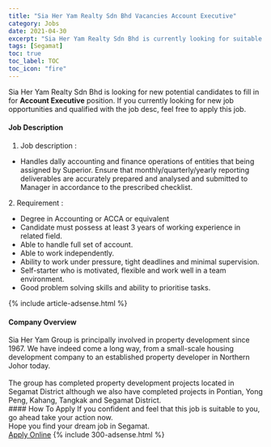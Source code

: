 ```yaml
---
title: "Sia Her Yam Realty Sdn Bhd Vacancies Account Executive" 
category: Jobs 
date: 2021-04-30 
excerpt: "Sia Her Yam Realty Sdn Bhd is currently looking for suitable person to fill in the Account Executive which based in Segamat" 
tags: [Segamat] 
toc: true 
toc_label: TOC 
toc_icon: "fire" 
--- 
```


<p>Sia Her Yam Realty Sdn Bhd is looking for new potential candidates to fill in for <b>Account Executive</b> position. If you currently looking for new job opportunities and qualified with the job desc, feel free to apply this job.
</p><div><div><h4>Job Description</h4></div><div><div><span><div><ol><li>Job description :</li></ol><ul><li>Handles dally accounting and finance operations of entities that being assigned by Superior. Ensure that monthly/quarterly/yearly reporting deliverables are accurately prepared and analysed and submitted to Manager in accordance to the prescribed checklist.</li></ul><p>2.	Requirement :</p><ul><li>Degree in Accounting or ACCA or equivalent</li><li>Candidate must possess at least 3 years of working experience in related field.</li><li>Able to handle full set of account.</li><li>Able to work independently.</li><li>Ability to work under pressure, tight deadlines and minimal supervision.</li><li>Self-starter who is motivated, flexible and work well in a team environment.</li><li>Good problem solving skills and ability to prioritise tasks.</li></ul></div></span></div></div></div> 
{% include article-adsense.html %} 
<div><div><h4>Company Overview</h4></div><div><div><span><div><div>Sia Her Yam Group is principally involved in property development since 1967. We have indeed come a long way, from a small-scale housing development company to an established property developer in Northern Johor today.<br>
<br>
The group has completed property development projects located in Segamat District although we also have completed projects in Pontian, Yong Peng, Kahang, Tangkak and Segamat District.

</div></div></span></div></div></div> 
#### How To Apply 
If you confident and feel that this job is suitable to you, go ahead take your action now. <br/> 
Hope you find your dream job in Segamat. <br/> 
<a href="https://www.jobstreet.com.my/en/job/account-executive-4553250?jobId=jobstreet-my-job-4553250&" class="btn btn--info" target="_blank" rel="nofollow noopenner">Apply Online</a> 
{% include 300-adsense.html %} 